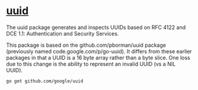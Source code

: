 # [uuid](https://github.com/google/uuid)

The uuid package generates and inspects UUIDs based on RFC 4122 and DCE 1.1: Authentication and Security Services.

This package is based on the github.com/pborman/uuid package (previously named code.google.com/p/go-uuid). It differs from these earlier packages in that a UUID is a 16 byte array rather than a byte slice. One loss due to this change is the ability to represent an invalid UUID (vs a NIL UUID).

`go get github.com/google/uuid`

